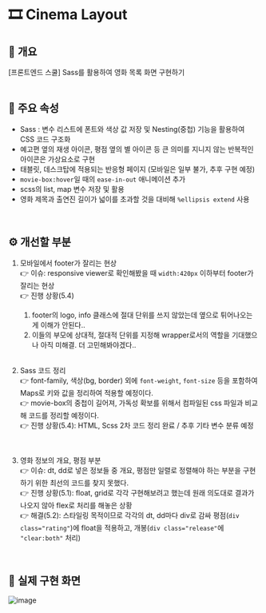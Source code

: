 # 🎞 Cinema Layout

## 👀 개요

[프론트엔드 스쿨] Sass를 활용하여 영화 목록 화면 구현하기
<br>
<br>

## 📌 주요 속성

- Sass : 변수 리스트에 폰트와 색상 값 저장 및 Nesting(중첩) 기능을 활용하여 CSS 코드 구조화
- 예고편 옆의 재생 아이콘, 평점 옆의 별 아이콘 등 큰 의미를 지니지 않는 반복적인 아이콘은 가상요소로 구현
- 태블릿, 데스크탑에 적용되는 반응형 페이지 (모바일은 일부 불가, 추후 구현 예정)
- `movie-box:hover`일 때의 `ease-in-out` 애니메이션 추가
- scss의 list, map 변수 저장 및 활용
- 영화 제목과 출연진 길이가 넓이를 초과할 것을 대비해 `%ellipsis extend` 사용
<br>

## ⚙ 개선할 부분
1. 모바일에서 footer가 잘리는 현상 <br>
  👉 이슈: responsive viewer로 확인해봤을 때 `width:420px` 이하부터 footer가 잘리는 현상 <br>
  👉 진행 상황(5.4) 
    1. footer의 logo, info 클래스에 절대 단위를 쓰지 않았는데 옆으로 튀어나오는 게 이해가 안된다.. <br>
    2. 이들의 부모에 상대적, 절대적 단위를 지정해 wrapper로서의 역할을 기대했으나 아직 미해결. 더 고민해봐야겠다..
      <br>
      
2. Sass 코드 정리 <br>
  👉 font-family, 색상(bg, border) 외에 `font-weight`, `font-size` 등을 포함하여 Maps로 키와 값을 정리하여 적용할 예정이다. <br>
  👉 movie-box의 중첩이 길어져, 가독성 확보를 위해서 컴파일된 css 파일과 비교해 코드를 정리할 예정이다. <br>
  👉 진행 상황(5.4): HTML, Scss 2차 코드 정리 완료 / 추후 기타 변수 분류 예정
  <br>
  
3. 영화 정보의 개요, 평점 부분 <br>
  👉 이슈: dt, dd로 넣은 정보들 중 개요, 평점만 일렬로 정렬해야 하는 부분을 구현하기 위한 최선의 코드를 찾지 못했다. <br>
  👉 진행 상황(5.1): float, grid로 각각 구현해보려고 했는데 원래 의도대로 결과가 나오지 않아 flex로 처리를 해놓은 상황 <br>
  👉 해결(5.2): 스타일링 목적이므로 각각의 dt, dd마다 div로 감싸 평점(`div class="rating"`)에 float을 적용하고, 개봉(`div class="release"`에 `"clear:both"` 처리)
<br>

## 🔎 실제 구현 화면
![image](https://user-images.githubusercontent.com/80025366/166187742-73980208-5e2f-41b5-8847-4e4694e9bdd3.png)
